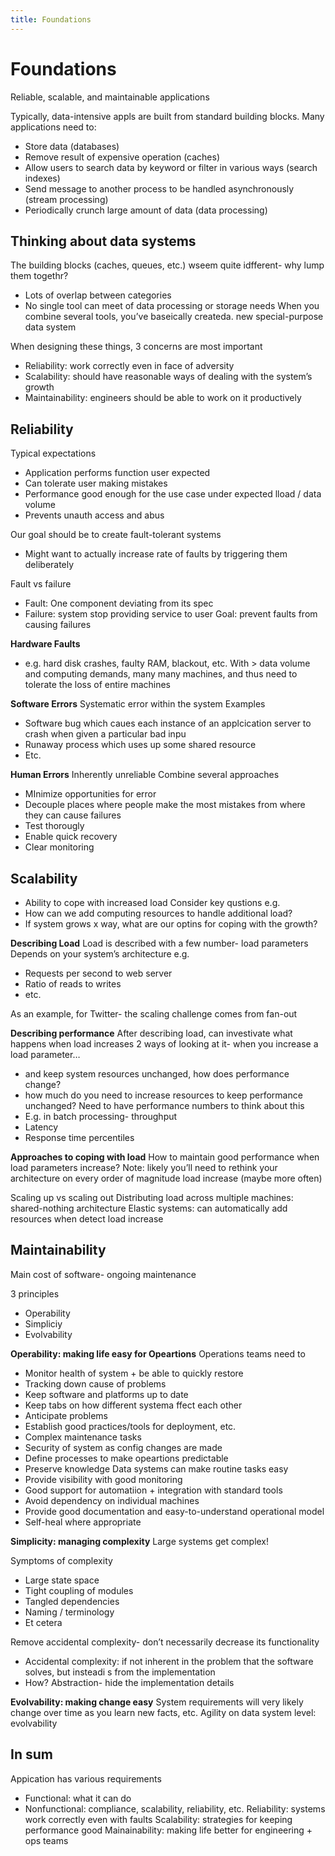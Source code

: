 ```yaml
---
title: Foundations
---
```

# Foundations
Reliable, scalable, and maintainable applications

Typically, data-intensive appls are built from standard building blocks.
Many applications need to:
- Store data (databases)
- Remove result of expensive operation (caches)
- Allow users to search data by keyword or filter in various ways (search indexes)
- Send message to another process to be handled asynchronously (stream processing)
- Periodically crunch large amount of data (data processing)

## Thinking about data systems

The building blocks (caches, queues, etc.) wseem quite idfferent- why lump them togethr?
- Lots of overlap between categories
- No single tool can meet of data processing or storage needs
When you combine several tools, you’ve baseically createda. new special-purpose data system

When designing these things, 3 concerns are most important
- Reliability: work correctly even in face of adversity
- Scalability: should have reasonable ways of dealing with the system’s growth
- Maintainability: engineers should be able to work on it productively

## Reliability
Typical expectations
- Application performs function user expected
- Can tolerate user making mistakes
- Performance good enough for the use case under expected lload / data volume
- Prevents unauth access and abus

Our goal should be to create fault-tolerant systems
- Might want to actually increase rate of faults by triggering them deliberately

Fault vs failure
- Fault: One component deviating from its spec
- Failure: system stop providing service to user
Goal: prevent faults from causing failures

**Hardware Faults**
- e.g. hard disk crashes, faulty RAM, blackout, etc.
With > data volume and computing demands, many many machines, and thus need to tolerate the loss of entire machines

**Software Errors**
Systematic error within the system
Examples
- Software bug which caues each instance of an applcication server to crash when given a particular bad inpu
- Runaway process which uses up some shared resource
- Etc.

**Human Errors**
Inherently unreliable
Combine several approaches
- MInimize opportunities for error
- Decouple places where people make the most mistakes from where they can cause failures
- Test thorougly
- Enable quick recovery
- Clear monitoring

## Scalability
- Ability to cope with increased load
Consider key qustions e.g.
- How can we add computing resources to handle additional load?
- If system grows x way, what are our optins for coping with the growth?

**Describing Load**
Load is described with a few number- load parameters
Depends on your system’s architecture
e.g.
- Requests per second to web server
- Ratio of reads to writes
- etc.

As an example, for Twitter- the scaling challenge comes from fan-out

**Describing performance**
After describing load, can investivate what happens when load increases
2 ways of looking at it- when you increase a load parameter…
- and keep system resources unchanged, how does performance change?
- how much do you need to increase resources to keep performance unchanged?
Need to have performance numbers to think about this
- E.g. in batch processing- throughput
- Latency
- Response time percentiles

**Approaches to coping with load**
How to maintain good performance when load parameters increase?
Note: likely you’ll need to rethink your architecture on every order of magnitude load increase (maybe more often)

Scaling up vs scaling out
Distributing load across multiple machines: shared-nothing architecture
Elastic systems: can automatically add resources when detect load increase


## Maintainability
Main cost of software- ongoing maintenance

3 principles
- Operability
- Simpliciy
- Evolvability

**Operability: making life easy for Opeartions**
Operations teams need to
- Monitor health of system + be able to quickly restore
- Tracking down cause of problems
- Keep software and platforms up to date
- Keep tabs on how different systema ffect each other
- Anticipate problems
- Establish good practices/tools for deployment, etc.
- Complex maintenance tasks
- Security of system as config changes are made
- Define processes to make opeartions predictable
- Preserve knowledge
Data systems can make routine tasks easy
- Provide visibility with good monitoring
- Good support for automatiion + integration with standard tools
- Avoid dependency on individual machines
- Provide good documentation and easy-to-understand operational model
- Self-heal where appropriate

**Simplicity: managing complexity**
Large systems get complex!

Symptoms of complexity
- Large state space
- Tight coupling of modules
- Tangled dependencies
- Naming / terminology
- Et cetera

Remove accidental complexity- don’t necessarily decrease its functionality
- Accidental complexity: if not inherent in the problem that the software solves, but insteadi s from the implementation
- How? Abstraction- hide the implementation details

**Evolvability: making change easy**
System requirements will very likely change over time as you learn new facts, etc.
Agility on data system level: evolvability

## In sum

Appication has various requirements
- Functional: what it can do
- Nonfunctional: compliance, scalability, reliability, etc.
Reliability: systems work correctly even with faults
Scalability: strategies for keeping performance good
Mainainability: making life better for engineering + ops teams


